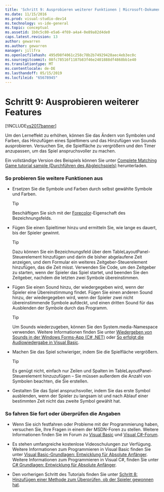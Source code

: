 ```yaml
---
title: 'Schritt 9: Ausprobieren weiterer Funktionen | Microsoft-Dokumentation'
ms.date: 11/15/2016
ms.prod: visual-studio-dev14
ms.technology: vs-ide-general
ms.topic: conceptual
ms.assetid: 1b0c5c80-e5a6-4f69-a4a4-0e89a82d4de0
caps.latest.revision: 13
author: gewarren
ms.author: gewarren
manager: jillfra
ms.openlocfilehash: 495d98f4061c258c78b2b74929428aec4eb3ec0c
ms.sourcegitcommit: 08fc78516f1107b83f46e2401888df4868bb1e40
ms.translationtype: MT
ms.contentlocale: de-DE
ms.lasthandoff: 05/15/2019
ms.locfileid: "65678945"
---
```

# <a name="step-9-try-other-features"></a>Schritt 9: Ausprobieren weiterer Features
[!INCLUDE[vs2017banner](../includes/vs2017banner.md)]

Um den Lerneffekt zu erhöhen, können Sie das Ändern von Symbolen und Farben, das Hinzufügen eines Spieltimers und das Hinzufügen von Sounds ausprobieren. Versuchen Sie, die Spielfläche zu vergrößern und den Timer anzupassen, um das Spiel anspruchsvoller zu machen.  
  
 Ein vollständige Version des Beispiels können Sie unter [Complete Matching Game tutorial sample (Durchführen des Abgleichspiels)](http://code.msdn.microsoft.com/Complete-Matching-Game-4cffddba) herunterladen.  
  
### <a name="to-try-other-features"></a>So probieren Sie weitere Funktionen aus  
  
- Ersetzen Sie die Symbole und Farben durch selbst gewählte Symbole und Farben.  
  
    > [!TIP]
    > Beschäftigen Sie sich mit der [Forecolor](https://msdn.microsoft.com/library/system.windows.forms.control.forecolor%28v=vs.110%29.aspx)-Eigenschaft des Bezeichnungsfelds.  
  
- Fügen Sie einen Spieltimer hinzu und ermitteln Sie, wie lange es dauert, bis der Spieler gewinnt.  
  
    > [!TIP]
    > Dazu können Sie ein Bezeichnungsfeld über dem TableLayoutPanel-Steuerelement hinzufügen und darin die bisher abgelaufene Zeit anzeigen, und dem Formular ein weiteres Zeitgeber-Steuerelement hinzufügen, das die Zeit misst. Verwenden Sie Code, um den Zeitgeber zu starten, wenn der Spieler das Spiel startet, und beenden Sie den Zeitgeber, nachdem die letzten zwei Symbole übereinstimmen.  
  
- Fügen Sie einen Sound hinzu, der wiedergegeben wird, wenn der Spieler eine Übereinstimmung findet. Fügen Sie einen anderen Sound hinzu, der wiedergegeben wird, wenn der Spieler zwei nicht übereinstimmende Symbole aufdeckt, und einen dritten Sound für das Ausblenden der Symbole durch das Programm.  
  
    > [!TIP]
    > Um Sounds wiederzugeben, können Sie den System.media-Namespace verwenden. Weitere Informationen finden Sie unter [Wiedergeben von Sounds in der Windows Forms-App (C# .NET)](http://youtu.be/qOh4ooHg1UU) oder [So erfolgt die Audiowiedergabe in Visual Basic](http://youtu.be/-4oPDeQrtMs).  
  
- Machen Sie das Spiel schwieriger, indem Sie die Spielfläche vergrößern.  
  
    > [!TIP]
    > Es genügt nicht, einfach nur Zeilen und Spalten im TableLayoutPanel-Steuerelement hinzuzufügen – Sie müssen außerdem die Anzahl von Symbolen beachten, die Sie erstellen.  
  
- Gestalten Sie das Spiel anspruchsvoller, indem Sie das erste Symbol ausblenden, wenn der Spieler zu langsam ist und nach Ablauf einer bestimmten Zeit nicht das zweite Symbol gewählt hat.  
  
### <a name="to-continue-or-review"></a>So fahren Sie fort oder überprüfen die Angaben  
  
- Wenn Sie sich festfahren oder Probleme mit der Programmierung haben, versuchen Sie, Ihre Fragen in einem der MSDN-Foren zu stellen. Weitere Informationen finden Sie im Forum zu [Visual Basic](http://social.msdn.microsoft.com/Forums/home?forum=vbgeneral) und [Visual C#-Forum](http://social.msdn.microsoft.com/Forums/home?forum=csharpgeneral).  
  
- Es stehen umfangreiche kostenlose Videoschulungen zur Verfügung. Weitere Informationen zum Programmieren in Visual Basic finden Sie unter [Visual Basic-Grundlagen: Entwicklung für Absolute Anfänger](http://channel9.msdn.com/Series/Visual-Basic-Development-for-Absolute-Beginners). Weitere Informationen zum Programmieren in Visual C#, finden Sie unter [ C# Grundlagen: Entwicklung für Absolute Anfänger](http://channel9.msdn.com/Series/C-Sharp-Fundamentals-Development-for-Absolute-Beginners).  
  
- Den vorherigen Schritt des Tutorials finden Sie unter [Schritt 8: Hinzufügen einer Methode zum Überprüfen, ob der Spieler gewonnen hat](../ide/step-8-add-a-method-to-verify-whether-the-player-won.md).
